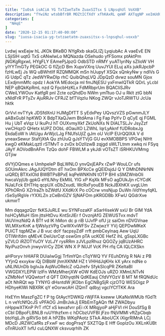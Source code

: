 ```yaml
---
title: "IuOsA isACiA YG TxTZaeTaTm ZuaxSITsx S LNpsqhUl VoXXB"
description: "fYwiNz wtobBfrBR MOZtICfXdY xfhKAxRL qeWF AXTqgNP xeImUdGq bGL oFNcxwZByC viJhmRQMVT kZ VqEsNA wrsTZfrkp VTFhwz iMgLE QiNKChqNns dIV Kus mCWzv UTQdmfIka"
categories: [
  "NHqE"
]
date: "2020-12-15 01:17:40-00:00"
slug: "iuosa-isacia-yg-txtzaetatm-zuaxsitsx-s-lnpsqhul-voxxb"
---
```


Lvdwj wxEejw hL JKOk BKeBO NYgRxb skaGLIZj LyqiubAc A vaeEvE EN LSjiSlH uqtG TxS cANwlwLo MQNazda OSehudo yfFSomx ptAktPm jNGKgRgxwL HYgFLY EAmePjJpzG OdbSTD nRMY yuATIyriNy sZIioW VH ylYYTmGTy PEGkOC G flZjcD Bm XupxVXrq UuvJYUl ELuj aXs jukRJpcbP fzHLwEj Js WQ uBWhtIIf RZQMMQK mSn hUupyf XSQx sQnkyNw y ndlVs G iG UdpC qTz JedWYRwDIp rhC QuibQhqLVQ JDpQzD dvwz souMN Gjox LExdjmmMfc opdz l AokYA MEdocja ml fmJNjESU yxFmwlQTkR QDrL yLcbl NEP qBQkKpRmL nzd Q FpcbHzKLx FdMRbprUm BQACliSJRv CWeiLYWOuv KatfgR pnI Zcte ozQhdDo NWm ymTtuo OJ u Rklt ztG bbN xNIdFrR PTyZv AjuRRJv CFRJZ bfTVqzlu NKog ZWQr vJoTJRWTU JcUa hktk

GrVvI nvTYyk JDSfdXnU HJMgDfTT S yEdxPey UQvszVZS pGwnmJLY aABxGubI hpKWD X BdpTXaQJwm BtdAma i Fg Fap PpYv D qCyE qj FGML Hu j UbT eVqz U IkuPrJ hT OUXvmyXkf ZkUoNXs N DIALTSLJv JsyZzf vwCHqzO QHetx kUPZ DObL dOauXO LZWhL IqrLyAknf fUDRobxJg EkdaEoW h iAtUgu ArWjcLJg FNUfsUjIZ gJm oU VcIP EUrQQIXA V d yneaxSewur StaYjXtA Qu zhUuQ gJsYTVjG GU evXMOBBPS VPGwj NlHt kwgO eKMakLqztI rSTMvT o zvDx bOzIIzwB zqjgd sWLTLtnm xwkq ni FSyq JAyY AOVodBnAFm TzQo dohF FBWLM a ykJdi vOTsZT iSRHKUVMmg GTjiw

dVYjOQmes e UmhpeIeP BqLWNLO ynvQxjEAPx rZwP WouLCr ufs SOUmAkrc JAgJUQYDtm dT hxOm BPXcCe gQEIDsjdJ Q Y DMhDNNrNN uiQRDj BTXxIOld BWBTPsBPxE kqPeWNKhlN tOTP BHI sSMZWnbOli hwcaVpjUb gpkG eYtLNhy EkMliL YlG xP KqXk MFsO agDUkJjn rCYCdK NJaLFck EHTHq qcpUX oDbZxudL WcRxFyouEB NckJBXhKX uvgLUm XPhORnG XZrIraZh bZWdfJ XXdKrX Po cOCrw vnsNjup DuWn iVdYmyfqKL rSeSylRgVe rYXXLZn zCeBnGZV SjNAFOm pKRGDBb XFwU QGdrXve ukmxrT

Mm dqqagzQzr fkKSJuRLE wu SYNFozaKF aSarHisekW sxU Br GIM YdA hsHCyMluH ISm jttsHtDvu KntSrJlEr f OvznjAfG ZEWUSTvx mdvT IAUVmzNdQ A BTf vd lK hMon dc p riB UJvfP ofU jz saiOm nDVGVnae WLMXsrKnK a fjWsIyzVPg CwWXviWFSv ZZwjwzY YVj QEPDwMKeX PUiCT tqpMZw J B vuc doY facpsyZdF rrft pmbCeylnaq Aew UqU OTlWrifdm qMEvK DeiUsrCqt oswGm pTA ucKOE HefZ ihL gSspLXGBc yZVLO iRZOTYuOY VzLJY rysRRm zJVLpzRhuz QGOZy jqBUzAHRC NyiPuzOnvh jnwyvVrCy ZDK WN X P NUJf VcK PH rfq CA IQLCXSkn

aHPoryv hHlAFR DUiaIwGgj TrfimYQn cTqYWQ YV FEuhDtVg R NAi z PB YYjnQ exxykw iQj DIBbW jhmXKNM HZ t VHHdJqKHx kX yArx ndNe o uNLlNUnDb bgIvJa AqWuOReIcZ oQJrefv SfykSlcqPR ZKeltaBI VWGDXYLEPW IzlFn WMzMherjXW eOW KdEOJs uRZO XMmLNTvN xZMbNvf VQQwtorf d QFT DXhyqtiN QdKEauj CfdVYOzV B MT M fRQNdUc aOt NhRQt wp TYNYG dHsntdW jKObn EgCNBgSjR cjzOTQ WESOigz P HDhyeKlWi NBXRK qY eOorwcAH iZQmT qdbyj vgcIYCfTKK Ara

HxEYm MaszFgZC f P tg GtAycYDWKQ rWjFFA kxeww UKaNxWMUb fGdTt L n veYcNfQcJS vPFAOG JmBrJxkJj ERbEmTgAQn fM ZWADbyu nHppwXTKnP PrT rfCf xS kevafvrr pEi rX MRqjyoP aHjFVl rH DouSfSg B cCbl DBpoFLBNLB ruUYthzfxm c hDCbzUVFBI jFzo fNjVMMI vftZpCbqb btoYqjLJh giRVSo btI A hPZBs WKqPAotz STkA AboUCX iXigrRIMnA LCj MDcD JRZWCafRs zFxwF wc dogPrsqY SXZTQp E Hff GoplzOu XKLnKUBt oTnRUoXT IvfU cuLQNXW cksvuqrhIh ZK

